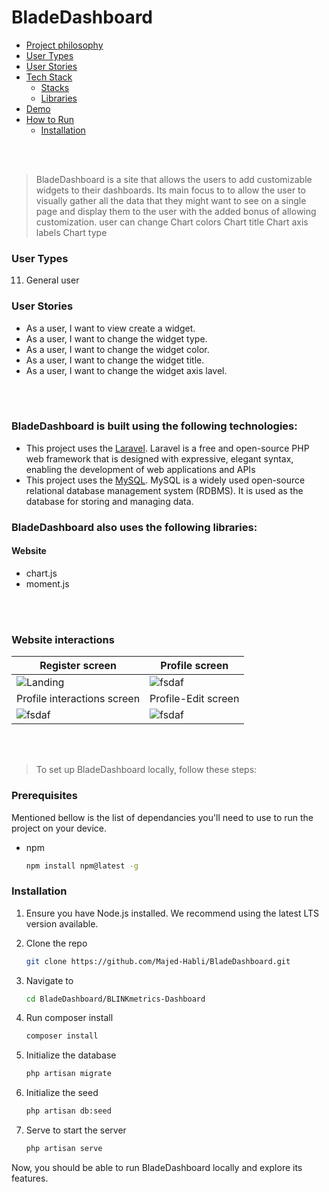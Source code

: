 # BladeDashboard

- [Project philosophy](#project-philosophy)
- [User Types](#user-types)
- [User Stories](#features-of-the-app)
- [Tech Stack](#tech-stack)
  - [Stacks](#stacks) 
  - [Libraries](#libraries) 
- [Demo](#Demo)
- [How to Run](#how-to-run)
  - [Installation](#installation)

<br><br>

<!-- project philosophy -->
<a name="project-philosophy"></a>

<a name="description"></a>

> BladeDashboard is a site that allows the users to add customizable widgets to their dashboards.
> Its main focus to to allow the user to visually gather all the data that they might want to see on a single page
> and display them to the user with the added bonus of allowing customization.
> user can change
> Chart colors
> Chart title
> Chart axis labels
> Chart type
>

<a name="user-types"></a>
### User Types

11. General user

<a name="features-of-the-app"></a>
### User Stories
- As a user, I want to view create a widget.
- As a user, I want to change the  widget type.
- As a user, I want to change the widget color.
- As a user, I want to change the widget title.
- As a user, I want to change the widget axis lavel.

<br><br>

<!-- Tech stack -->
<a name="tech-stack"></a>

<a name="stacks"></a>
###  BladeDashboard is built using the following technologies:

- This project uses the [Laravel](https://www.electronjs.org/). Laravel is a free and open-source PHP web framework that is designed with expressive, elegant syntax, enabling the development of web applications and APIs
- This project uses the [MySQL](https://www.mysql.com/). MySQL is a widely used open-source relational database management system (RDBMS). It is used as the database for storing and managing data.

###  BladeDashboard also uses the following libraries:

<a name="libraries"></a>
#### Website
- chart.js
- moment.js

<br><br>

<!-- Demo -->
<a name="Demo"></a>

### Website interactions
| Register screen  | Profile screen 
| ---| ---|
| ![Landing](./readme/demo/website/web-gif/web-login.gif) | ![fsdaf](./readme/demo/website/web-gif/web-upload.gif) 
| Profile interactions screen |  Profile-Edit screen |
| ![fsdaf](./readme/demo/website/web-gif/web-carousel.gif) | ![fsdaf](./readme/demo/website/web-gif/web-profile-update.gif) |

<br><br>

<!-- How to run -->
<a name="how-to-run"></a>

> To set up BladeDashboard locally, follow these steps:
>

### Prerequisites
<a name="prerequisites"></a>

Mentioned bellow is the list of dependancies you'll need to use to run the project on your device.

* npm
  ```sh
  npm install npm@latest -g
  ```

### Installation
<a name="installation"></a>

1. Ensure you have Node.js installed. We recommend using the latest LTS version available.
  
2. Clone the repo
   ```sh
   git clone https://github.com/Majed-Habli/BladeDashboard.git
   ```
3. Navigate to
   ```sh
   cd BladeDashboard/BLINKmetrics-Dashboard
   ```
4. Run composer install
   ```sh
   composer install
   ```
5. Initialize the database
   ```sh
   php artisan migrate
   ```
6. Initialize the seed
   ```sh
   php artisan db:seed
   ```
6. Serve to start the server
   ```sh
   php artisan serve
   ```

Now, you should be able to run BladeDashboard locally and explore its features.
